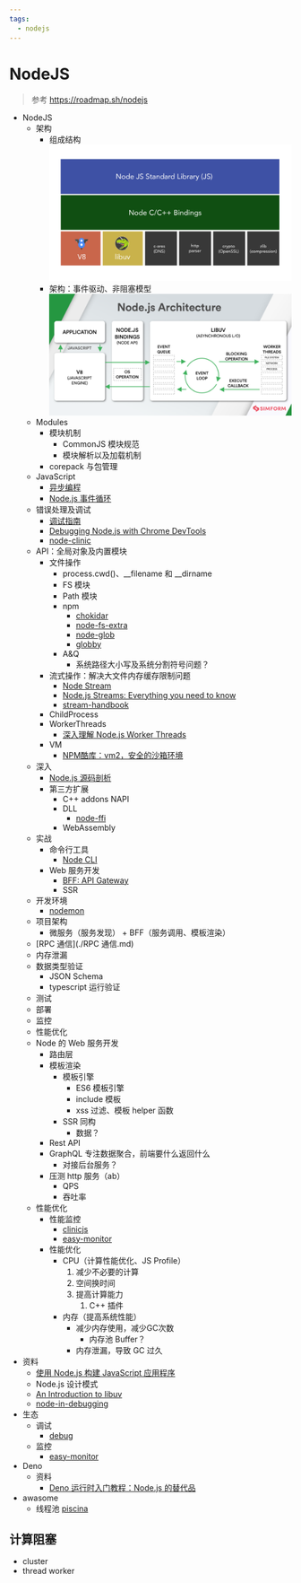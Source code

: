 ```yaml
---
tags:
  - nodejs
---
```

# NodeJS

> 参考 https://roadmap.sh/nodejs

- NodeJS
  - 架构
    - 组成结构  ![图 3](./images/93e7ee9714431158f6fb8e209627b8bbbdbd8adafc6af389d511ca786f34c1ff.png) 
    - 架构：事件驱动、非阻塞模型 ![图 7](./images/1665080347023.png) 
  - Modules
    - 模块机制
      - CommonJS 模块规范
      - 模块解析以及加载机制
    - corepack 与包管理
  - JavaScript
    - [异步编程](../JavaScript/JavaScript%20异步编程.md)
    - [Node.js 事件循环](./Node.js%20事件循环.md)
  - 错误处理及调试
    - [调试指南](https://nodejs.org/zh-cn/docs/guides/debugging-getting-started/)
    - [Debugging Node.js with Chrome DevTools](https://medium.com/@paul_irish/debugging-node-js-nightlies-with-chrome-devtools-7c4a1b95ae27)
    - [node-clinic](https://github.com/clinicjs/node-clinic)
  - API：全局对象及内置模块
    - 文件操作
      - process.cwd()、__filename 和 __dirname
      - FS 模块
      - Path 模块
      - npm
        - [chokidar](https://github.com/paulmillr/chokidar)
        - [node-fs-extra](https://github.com/jprichardson/node-fs-extra)
        - [node-glob](https://github.com/isaacs/node-glob)
        - [globby](https://github.com/sindresorhus/globby)
      - A&Q
        - 系统路径大小写及系统分割符号问题？
    - 流式操作：解决大文件内存缓存限制问题
      - [Node Stream](https://github.com/zoubin/streamify-your-node-program/blob/master/README.md)
      - [Node.js Streams: Everything you need to know](https://www.freecodecamp.org/news/node-js-streams-everything-you-need-to-know-c9141306be93/)
      - [stream-handbook](https://github.com/substack/stream-handbook)
    - ChildProcess
    - WorkerThreads
      - [深入理解 Node.js Worker Threads](https://zhuanlan.zhihu.com/p/167920353)
    - VM
      - [NPM酷库：vm2，安全的沙箱环境](https://segmentfault.com/a/1190000012672620)
  - 深入
    - [Node.js 源码剖析](https://theanarkh.github.io/understand-nodejs/)
    - 第三方扩展
      - C++ addons NAPI
      - DLL
        - [node-ffi](https://github.com/node-ffi/node-ffi)
      - WebAssembly
  - 实战
    - 命令行工具
      - [Node CLI](./Node%20CLI.md)
    - Web 服务开发
      - [BFF: API Gateway](./BFF:%20API%20Gateway.md)
      - SSR
  - 开发环境
    - [nodemon](https://github.com/remy/nodemon)
  - 项目架构
    - 微服务（服务发现） + BFF（服务调用、模板渲染）
  - [RPC 通信](./RPC 通信.md)
  - 内存泄漏
  - 数据类型验证
    - JSON Schema
    - typescript 运行验证
  - 测试
  - 部署
  - 监控
  - 性能优化
  - Node 的 Web 服务开发
    - 路由层
    - 模板渲染
      - 模板引擎
        - ES6 模板引擎
        - include 模板
        - xss 过滤、模板 helper 函数
      - SSR 同构
        - 数据？
    - Rest API
    - GraphQL 专注数据聚合，前端要什么返回什么
      - 对接后台服务？
    - 压测 http 服务（ab）
        - QPS
        - 吞吐率
  - 性能优化
    - 性能监控
      - [clinicjs](https://clinicjs.org/)
      - [easy-monitor](https://github.com/hyj1991/easy-monitor)
    - 性能优化
      - CPU（计算性能优化、JS Profile）
        1. 减少不必要的计算
        2. 空间换时间
        3. 提高计算能力
           1. C++ 插件
      - 内存（提高系统性能）
        - 减少内存使用，减少GC次数
          - 内存池 Buffer？
        - 内存泄漏，导致 GC 过久
- 资料
  - [使用 Node.js 构建 JavaScript 应用程序](https://docs.microsoft.com/zh-cn/learn/paths/build-javascript-applications-nodejs/)
  - Node.js 设计模式
  - [An Introduction to libuv](http://nikhilm.github.io/uvbook/)
  - [node-in-debugging](https://github.com/nswbmw/node-in-debugging)
- 生态
  - 调试
    - [debug](https://github.com/visionmedia/debug)
  - 监控
    - [easy-monitor](https://github.com/hyj1991/easy-monitor)
- Deno
  - 资料
    - [Deno 运行时入门教程：Node.js 的替代品](https://www.ruanyifeng.com/blog/2020/01/deno-intro.html)
- awasome
  - 线程池 [piscina](https://github.com/piscinajs/piscina)


## 计算阻塞

- cluster
- thread worker
